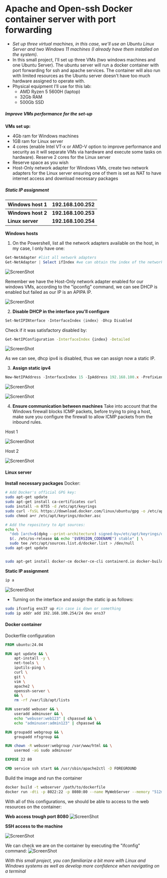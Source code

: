 # Apache and Open-ssh Docker container server with port forwarding

-  *Set up three virtual machines, in this case, we'll use an Ubuntu Linux Server and two Windows 11 machines (I already have them installed on the system).*
- In this small project, I'll set up three VMs (two windows machines and one Ubuntu Server). The ubuntu server will run a docker container with port forwarding for ssh and apache services. The container will also run with limited resources as the Ubuntu server doesn't have too much hardware assigned to operate with.
- Physical equipment I'll use for this lab:
	- AMD Ryzen 5 5600H (laptop)
	- 32Gb RAM
	- 500Gb SSD

##### Improve VMs performance for the set-up
**VMs set up:**
- 4Gb ram for Windows machines
- 1GB ram for Linux server
- 4 cores (enable Intel VT-x or AMD-V option to improve performance and security as it will separate VMs via hardware and execute some tasks on hardware). Reserve 2 cores for the Linux server
- Reserve space as you wish
- Host-Only network adapter for Windows VMs, create two network adapters for the Linux server ensuring one of them is set as NAT to have internet access and download necessary packages 


##### Static IP assignment

| Windows host 1     | 192.168.100.252     |
| ------------------ | ------------------- |
| **Windows host 2** | **192.168.100.253** |
| **Linux server**   | **192.168.100.254** |

**Windows hosts**
1. On the Powershell, list all the network adapters available on the host, in my case, I only have one:
```powershell
Get-NetAdapter #list all network adapters
Get-NetAdapter | Select ifIndex #we can obtain the index of the network adapter we'll configure
```
	
![ScreenShot](https://github.com/AElX01/Sysadmin-projects/blob/9012e79878a1c3a9e72abc628777230001ac0ea0/Images/Pasted%20image%2020240517151825.png)

Remember we have the Host-Only network adapter enabled for our windows VMs, according to the "ipconfig" command, we can see DHCP is enabled but failed as our IP is an APIPA IP.
	
![ScreenShot](https://github.com/AElX01/Sysadmin-projects/blob/9012e79878a1c3a9e72abc628777230001ac0ea0/Images/Pasted%20image%2020240517152049.png)


2. **Disable DHCP in the interface you'll configure**
```powershell
Set-NetIPINterface -InterfaceIndex {index} -Dhcp Disabled
```
Check if it was satisfactory disabled by:
```bash
Get-NetIPConfiguration -InterfaceIndex {index} -Detailed
```

![ScreenShot](https://github.com/AElX01/Sysadmin-projects/blob/9012e79878a1c3a9e72abc628777230001ac0ea0/Images/Pasted%20image%2020240517153641.png)

As we can see, dhcp ipv4 is disabled, thus we can assign now a static IP.


3. **Assign static ipv4**
```powershell
New-NetIPAddress -InterfaceIndex 15 -IpAddress 192.168.100.x -PrefixLength 24
```

![ScreenShot](https://github.com/AElX01/Sysadmin-projects/blob/9012e79878a1c3a9e72abc628777230001ac0ea0/Images/Pasted%20image%2020240517154327.png)

![ScreenShot](https://github.com/AElX01/Sysadmin-projects/blob/9012e79878a1c3a9e72abc628777230001ac0ea0/Images/Pasted%20image%2020240517155041.png)

4. **Ensure communication between machines**
Take into account that the Windows firewall blocks ICMP packets, before trying to ping a host, make sure you configure the firewall to allow ICMP packets from the inbound rules.


Host 1

![ScreenShot](https://github.com/AElX01/Sysadmin-projects/blob/9012e79878a1c3a9e72abc628777230001ac0ea0/Images/Pasted%20image%2020240517155935.png)

Host 2

![ScreenShot](https://github.com/AElX01/Sysadmin-projects/blob/9012e79878a1c3a9e72abc628777230001ac0ea0/Images/Pasted%20image%2020240517160004.png)


#### Linux server

**Install necessary packages**
Docker:
```bash
# Add Docker's official GPG key:
sudo apt-get update
sudo apt-get install ca-certificates curl
sudo install -m 0755 -d /etc/apt/keyrings
sudo curl -fsSL https://download.docker.com/linux/ubuntu/gpg -o /etc/apt/keyrings/docker.asc
sudo chmod a+r /etc/apt/keyrings/docker.asc

# Add the repository to Apt sources:
echo \
  "deb [arch=$(dpkg --print-architecture) signed-by=/etc/apt/keyrings/docker.asc] https://download.docker.com/linux/ubuntu \
  $(. /etc/os-release && echo "$VERSION_CODENAME") stable" | \
  sudo tee /etc/apt/sources.list.d/docker.list > /dev/null
sudo apt-get update


sudo apt-get install docker-ce docker-ce-cli containerd.io docker-buildx-plugin docker-compose-plugin
```


**Static IP assignment**
```bash
ip a
```

![ScreenShot](https://github.com/AElX01/Sysadmin-projects/blob/9012e79878a1c3a9e72abc628777230001ac0ea0/Images/Pasted%20image%2020240517160541.png)

- Turning on the interface and assign the static ip as follows:
```bash
sudo ifconfig ens37 up #in case is down or something
sudo ip addr add 192.168.100.254/24 dev ens37
```

#### Docker container

Dockerfile configuration
```dockerfile
FROM ubuntu:24.04

RUN apt update && \
	apt-install -y \
	net-tools \
	iputils-ping \
	curl \
	git \
	vim \
	apache2 \
	openssh-server \
	&& \
	rm -rf /var/lib/apt/lists

RUN useradd webuser && \
	useradd adminuser && \
	echo "webuser:web123" | chpasswd && \
	echo "adminuser:admin123" | chpasswd && 

RUN groupadd webgroup && \
	groupadd nfsgroup &&

RUN chown -R webuser:webgroup /var/www/html && \
	usermod -aG sudo adminuser

EXPOSE 22 80

CMD service ssh start && /usr/sbin/apache2ctl -D FOREGROUND
```


Build the image and run the container
```bash
docker build -t webserver /path/to/dockerfile
docker run -dti -p 8022:22 -p 8080:80 --name MyWebServer --memory "512m" --cpus="1" webserver #create docker container with port forwarding for http and ssh services, we also limit resources for the container
```


With all of this configurations, we should be able to access to the web resources on the container:

**Web access trough port 8080**
![ScreenShot](https://github.com/AElX01/Sysadmin-projects/blob/9012e79878a1c3a9e72abc628777230001ac0ea0/Images/Pasted%20image%2020240518151941.png)

**SSH access to the machine**

![ScreenShot](https://github.com/AElX01/Sysadmin-projects/blob/9012e79878a1c3a9e72abc628777230001ac0ea0/Images/Pasted%20image%2020240518152119.png)

We can check we are on the container by executing the "ifconfig" command:
![ScreenShot](https://github.com/AElX01/Sysadmin-projects/blob/9012e79878a1c3a9e72abc628777230001ac0ea0/Images/Pasted%20image%2020240518152201.png)

*With this small project, you can familiarize a bit more with Linux and Windows systems as well as develop more confidence when navigating on a terminal*

